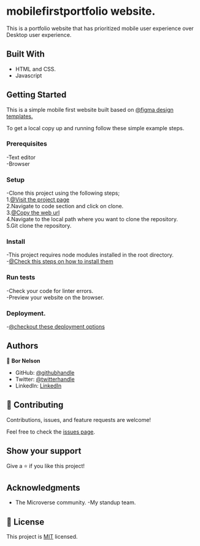 # mobilefirstportfolio website.

This is a portfolio website that has prioritized mobile user  experience over Desktop user experience.

## Built With

- HTML and CSS.  
- Javascript  


## Getting Started
This is a simple mobile first website built based on 
[@figma design templates.](https://www.figma.com/file/l7SqJ3ZfkAKih9sFxvWSR4/Microverse-Student-Project-1)

To get a local copy up and running follow these simple example steps.

### Prerequisites
-Text editor    
-Browser    

### Setup
-Clone this project using the following steps;  
1.[@Visit the project page](https://github.com/borrnelsonk/mobilefirstportfolio)    
2.Navigate to code section and click on clone.    
3.[@Copy the web url](https://github.com/borrnelsonk/mobilefirstportfolio.git)    
4.Navigate to the local path where you want to clone the repository.    
5.Git clone the repository.  

### Install
-This project requires node modules installed in the root directory.  
-[@Check this steps on how to install them](https://github.com/microverseinc/linters-config/tree/master/html-css)  

### Run tests
-Check your code for linter errors.  
-Preview your website on the browser.  

### Deployment.
-[@checkout these deployment options](https://www.codecademy.com/learn/deploy-a-website)




## Authors

👤 **Bor Nelson**

- GitHub: [@githubhandle](https://github.com/borrnelsonk)
- Twitter: [@twitterhandle](https://twitter.com/bornelsonn)
- LinkedIn: [LinkedIn](https://www.linkedin.com/in/bornelson/)



## 🤝 Contributing

Contributions, issues, and feature requests are welcome!

Feel free to check the [issues page](https://github.com/borrnelsonk/mobilefirstR/issues).

## Show your support

Give a ⭐️ if you like this project!

## Acknowledgments

- The Microverse community.
-My standup team.


## 📝 License

This project is [MIT](https://github.com/borrnelsonk/mobilefirstR/blob/main/license) licensed.
